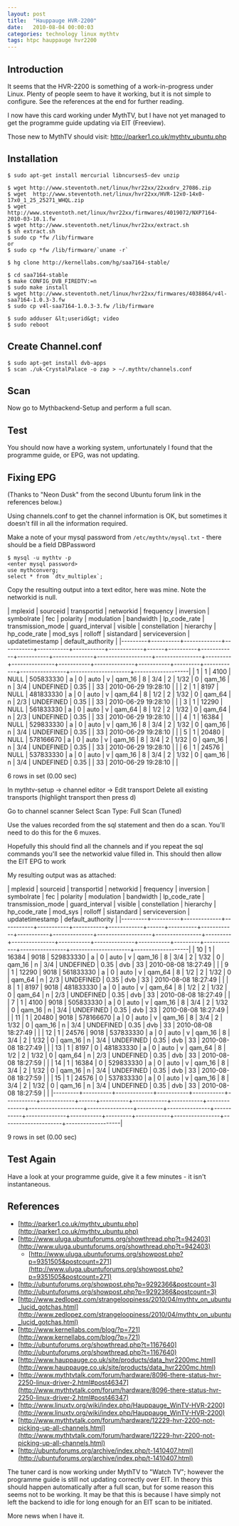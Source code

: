```yaml
---
layout: post
title:  "Hauppauge HVR-2200"
date:   2010-08-04 00:00:03
categories: technology linux mythtv
tags: htpc hauppauge hvr2200
---
```


## Introduction

It seems that the HVR-2200 is something of a work-in-progress under Linux.  Plenty of people seem to have it working, but it is not simple to configure.  See the references at the end for further reading.  

I now have this card working under MythTV, but I have not yet managed to get the programme guide updating via EIT (Freeview).

<!--more-->

Those new to MythTV should visit: <http://parker1.co.uk/mythtv_ubuntu.php>

## Installation

    $ sudo apt-get install mercurial libncurses5-dev unzip

    $ wget http://www.steventoth.net/linux/hvr22xx/22xxdrv_27086.zip
    $ wget  http://www.steventoth.net/linux/hvr22xx/HVR-12x0-14x0-17x0_1_25_25271_WHQL.zip
    $ wget http://www.steventoth.net/linux/hvr22xx/firmwares/4019072/NXP7164-2010-03-10.1.fw
    $ wget http://www.steventoth.net/linux/hvr22xx/extract.sh
    $ sh extract.sh
    $ sudo cp *fw /lib/firmware
    or
    $ sudo cp *fw /lib/firmware/`uname -r`

    $ hg clone http://kernellabs.com/hg/saa7164-stable/

    $ cd saa7164-stable
    $ make CONFIG_DVB_FIREDTV:=n
    $ sudo make install
    $ wget http://www.steventoth.net/linux/hvr22xx/firmwares/4038864/v4l-saa7164-1.0.3-3.fw 
    $ sudo cp v4l-saa7164-1.0.3-3.fw /lib/firmware

    $ sudo adduser &lt;userid&gt; video
    $ sudo reboot

## Create Channel.conf

    $ sudo apt-get install dvb-apps
    $ scan ./uk-CrystalPalace -o zap > ~/.mythtv/channels.conf

## Scan

Now go to Mythbackend-Setup and perform a full scan.

## Test

You should now have a working system, unfortunately I found that the programme guide, or EPG, was not updating.

## Fixing EPG

(Thanks to "Neon Dusk" from the second Ubuntu forum link in the references below.)

Using channels.conf to get the channel information is OK, but sometimes it doesn't fill in all the information required.

Make a note of your mysql password from `/etc/mythtv/mysql.txt` - there should be a field DBPassword

    $ mysql -u mythtv -p
    <enter mysql password>
    use mythconverg;
    select * from `dtv_multiplex`;

Copy the resulting output into a text editor, here was mine.  Note the networkid is null.

| mplexid | sourceid | transportid | networkid | frequency | inversion | symbolrate | fec  | polarity | modulation | bandwidth | lp_code_rate | transmission_mode | guard_interval | visible | constellation | hierarchy | hp_code_rate | mod_sys   | rolloff | sistandard | serviceversion | updatetimestamp     | default_authority |
|---------+----------+-------------+-----------+-----------+-----------+------------+------+----------+------------+-----------+--------------+-------------------+----------------+---------+---------------+-----------+--------------+-----------+---------+------------+----------------+---------------------+-------------------|
| 1       | 1        | 4100        | NULL      | 505833330 | a         | 0          | auto | v        | qam_16     | 8         | 3/4          | 2                 | 1/32           | 0       | qam_16        | n         | 3/4          | UNDEFINED | 0.35    |            | 33             | 2010-06-29 19:28:10 |                   |
| 2       | 1        | 8197        | NULL      | 481833330 | a         | 0          | auto | v        | qam_64     | 8         | 1/2          | 2                 | 1/32           | 0       | qam_64        | n         | 2/3          | UNDEFINED | 0.35    |            | 33             | 2010-06-29 19:28:10 |                   |
| 3       | 1        | 12290       | NULL      | 561833330 | a         | 0          | auto | v        | qam_64     | 8         | 1/2          | 2                 | 1/32           | 0       | qam_64        | n         | 2/3          | UNDEFINED | 0.35    |            | 33             | 2010-06-29 19:28:10 |                   |
| 4       | 1        | 16384       | NULL      | 529833330 | a         | 0          | auto | v        | qam_16     | 8         | 3/4          | 2                 | 1/32           | 0       | qam_16        | n         | 3/4          | UNDEFINED | 0.35    |            | 33             | 2010-06-29 19:28:10 |                   |
| 5       | 1        | 20480       | NULL      | 578166670 | a         | 0          | auto | v        | qam_16     | 8         | 3/4          | 2                 | 1/32           | 0       | qam_16        | n         | 3/4          | UNDEFINED | 0.35    |            | 33             | 2010-06-29 19:28:10 |                   |
| 6       | 1        | 24576       | NULL      | 537833330 | a         | 0          | auto | v        | qam_16     | 8         | 3/4          | 2                 | 1/32           | 0       | qam_16        | n         | 3/4          | UNDEFINED | 0.35    |            | 33             | 2010-06-29 19:28:10 |                   |

6 rows in set (0.00 sec)

In mythtv-setup -> channel editor -> Edit transport
Delete all existing transports (highlight transport then press d)

Go to channel scanner
Select Scan Type: Full Scan (Tuned)

Use the values recorded from the sql statement and then do a scan. You'll need to do this for the 6 muxes.

Hopefully this should find all the channels and if you repeat the sql commands you'll see the networkid value filled in. This should then allow the EIT EPG to work

My resulting output was as attached:

| mplexid | sourceid | transportid | networkid | frequency | inversion | symbolrate | fec  | polarity | modulation | bandwidth | lp_code_rate | transmission_mode | guard_interval | visible | constellation | hierarchy | hp_code_rate | mod_sys   | rolloff | sistandard | serviceversion | updatetimestamp     | default_authority |
|---------+----------+-------------+-----------+-----------+-----------+------------+------+----------+------------+-----------+--------------+-------------------+----------------+---------+---------------+-----------+--------------+-----------+---------+------------+----------------+---------------------+-------------------|
| 10      | 1        | 16384       | 9018      | 529833330 | a         | 0          | auto | v        | qam_16     | 8         | 3/4          | 2                 | 1/32           | 0       | qam_16        | n         | 3/4          | UNDEFINED | 0.35    | dvb        | 33             | 2010-08-08 18:27:49 |                   |
| 9       | 1        | 12290       | 9018      | 561833330 | a         | 0          | auto | v        | qam_64     | 8         | 1/2          | 2                 | 1/32           | 0       | qam_64        | n         | 2/3          | UNDEFINED | 0.35    | dvb        | 33             | 2010-08-08 18:27:49 |                   |
| 8       | 1        | 8197        | 9018      | 481833330 | a         | 0          | auto | v        | qam_64     | 8         | 1/2          | 2                 | 1/32           | 0       | qam_64        | n         | 2/3          | UNDEFINED | 0.35    | dvb        | 33             | 2010-08-08 18:27:49 |                   |
| 7       | 1        | 4100        | 9018      | 505833330 | a         | 0          | auto | v        | qam_16     | 8         | 3/4          | 2                 | 1/32           | 0       | qam_16        | n         | 3/4          | UNDEFINED | 0.35    | dvb        | 33             | 2010-08-08 18:27:49 |                   |
| 11      | 1        | 20480       | 9018      | 578166670 | a         | 0          | auto | v        | qam_16     | 8         | 3/4          | 2                 | 1/32           | 0       | qam_16        | n         | 3/4          | UNDEFINED | 0.35    | dvb        | 33             | 2010-08-08 18:27:49 |                   |
| 12      | 1        | 24576       | 9018      | 537833330 | a         | 0          | auto | v        | qam_16     | 8         | 3/4          | 2                 | 1/32           | 0       | qam_16        | n         | 3/4          | UNDEFINED | 0.35    | dvb        | 33             | 2010-08-08 18:27:49 |                   |
| 13      | 1        | 8197        | 0         | 481833330 | a         | 0          | auto | v        | qam_64     | 8         | 1/2          | 2                 | 1/32           | 0       | qam_64        | n         | 2/3          | UNDEFINED | 0.35    | dvb        | 33             | 2010-08-08 18:27:59 |                   |
| 14      | 1        | 16384       | 0         | 529833330 | a         | 0          | auto | v        | qam_16     | 8         | 3/4          | 2                 | 1/32           | 0       | qam_16        | n         | 3/4          | UNDEFINED | 0.35    | dvb        | 33             | 2010-08-08 18:27:59 |                   |
| 15      | 1        | 24576       | 0         | 537833330 | a         | 0          | auto | v        | qam_16     | 8         | 3/4          | 2                 | 1/32           | 0       | qam_16        | n         | 3/4          | UNDEFINED | 0.35    | dvb        | 33             | 2010-08-08 18:27:59 |                   |
|---------+----------+-------------+-----------+-----------+-----------+------------+------+----------+------------+-----------+--------------+-------------------+----------------+---------+---------------+-----------+--------------+-----------+---------+------------+----------------+---------------------+-------------------|

9 rows in set (0.00 sec)

## Test Again

Have a look at your programme guide, give it a few minutes - it isn't instantaneous.

## References

   * [http://parker1.co.uk/mythtv_ubuntu.php](http://parker1.co.uk/mythtv_ubuntu.php)
   * [http://www.uluga.ubuntuforums.org/showthread.php?t=942403](http://www.uluga.ubuntuforums.org/showthread.php?t=942403)
      * [http://www.uluga.ubuntuforums.org/showpost.php?p=9351505&postcount=271](http://www.uluga.ubuntuforums.org/showpost.php?p=9351505&postcount=271)
   * [http://ubuntuforums.org/showpost.php?p=9292366&postcount=3](http://ubuntuforums.org/showpost.php?p=9292366&postcount=3)
   * [http://www.zedlopez.com/strangeloopiness/2010/04/mythtv_on_ubuntu_lucid_gotchas.html](http://www.zedlopez.com/strangeloopiness/2010/04/mythtv_on_ubuntu_lucid_gotchas.html)
   * [http://www.kernellabs.com/blog/?p=721](http://www.kernellabs.com/blog/?p=721)
   * [http://ubuntuforums.org/showthread.php?t=1167640](http://ubuntuforums.org/showthread.php?t=1167640)
   * [http://www.hauppauge.co.uk/site/products/data_hvr2200mc.html](http://www.hauppauge.co.uk/site/products/data_hvr2200mc.html)
   * [http://www.mythtvtalk.com/forum/hardware/8096-there-status-hvr-2250-linux-driver-2.html#post46347](http://www.mythtvtalk.com/forum/hardware/8096-there-status-hvr-2250-linux-driver-2.html#post46347)
   * [http://www.linuxtv.org/wiki/index.php/Hauppauge_WinTV-HVR-2200](http://www.linuxtv.org/wiki/index.php/Hauppauge_WinTV-HVR-2200)
   * [http://www.mythtvtalk.com/forum/hardware/12229-hvr-2200-not-picking-up-all-channels.html](http://www.mythtvtalk.com/forum/hardware/12229-hvr-2200-not-picking-up-all-channels.html)
   * [http://ubuntuforums.org/archive/index.php/t-1410407.html](http://ubuntuforums.org/archive/index.php/t-1410407.html)

The tuner card is now working under MythTV to "Watch TV"; however the programme guide is still not updating correctly over EIT.  In theory this should happen automatically after a full scan, but for some reason this seems not to be working.  It may be that this is because I have simply not left the backend to idle for long enough for an EIT scan to be initiated.

More news when I have it.

